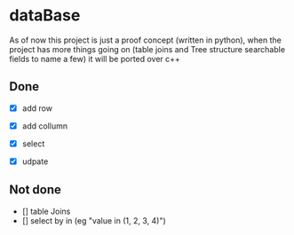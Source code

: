 # dataBase


As of now this project is just a proof concept (written in python), when the project has more things going on (table joins and Tree structure searchable fields to name a few) it will be ported over c++



## Done
-[x] add row
-[x] add collumn
-[x] select
-[x] udpate


## Not done
- [] table Joins
- [] select by in (eg "value in (1, 2, 3, 4)")

